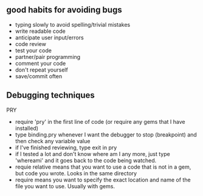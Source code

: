 ## good habits for avoiding bugs
- typing slowly to avoid spelling/trivial mistakes
- write readable code
- anticipate user input/errors
- code review
- test your code
- partner/pair programming
- comment your code
- don't repeat yourself
- save/commit often


## Debugging techniques



PRY
- require 'pry' in the first line of code (or require any gems that I have installed)
- type binding.pry whenever I want the debugger to stop (breakpoint) and then check any variable value
- if I've finished reviewing, type exit in pry
- if I tested a lot and don't know where am I any more, just type 'whereami' and it goes back to the code being watched.
- requie relative means that you want to use a code that is not in a gem, but code you wrote. Looks in the same directory
- require means you want to specify the exact location and name of the file you want to use. Usually with gems.
